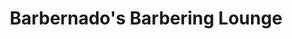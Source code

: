 ---
title: "Barbernado's Barbering Lounge"
url: /camden/barbernados-barbering-lounge/
shop: Friseur
---